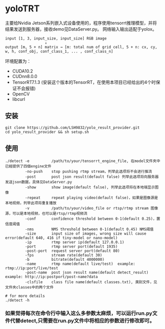 # yoloTRT

主要给Nvidia Jetson系列嵌入式设备使用的，程序使用tensorrt推理模型，并将结果发送到服务器，接收demo见DataServer.py。
网络输入输出适配于yolox。

```
input [1, 3, input_size, input_size] RGB image
                  ↓
output [m, 5 + n] matrix → [m: total num of grid cell, 5 + n: cx, cy, w, h, conf_obj, conf_class_1, ... , conf_class_n]
```

环境配置为：

- CUDA10.2
- CUDnn8.0.0
- TensorRT7.1.3 (安装这个版本的TensorRT，在使用本项目已经给出的4个时保证不会报错)
- OpenCV
- libcurl

## 安装
```
git clone https://github.com/LSH9832/yolo_result_provider.git
cd yolo_result_provider && sh setup.sh
```

## 使用
```
./detect -e          /path/to/your/tensorrt_engine_file, 在model文件夾中已經提供了四個engine文件
         -no-push    stop pushing rtmp stream，列举此选项将不会进行推流
         -post       post json result(default false) 列举此选项将向服务器发送json数据，具体见DataServer.py
         -show       show image(default false), 列举此选项将在本地端显示图像
         -repeat     repeat playing video(default false)，如果是图像源是本地视频，列举此项将重复播放
         -v          /path/to/your/video_file or rtsp/rtmp stream 图像源，可以是本地视频，也可以是rtsp/rtmp视频流
         -conf       confidence threshold between 0-1(default 0.25)，置信度阈值
         -nms        NMS threshold between 0-1(default 0.45) NMS阈值
         -size       input size of images, wrong size will cause error(default 640, 416 if tiny-model or nano-model)
         -ip         rtmp server ip(default 127.0.0.1)
         -port       rtmp server port(default 1935)
         -post-port  request server port(default 80)
         -fps        stream rate(default 30)
         -b          bitrate(default 4000000)
         -name       rtmp name(default live/test)  example: rtmp://ip:port/live/test
         -post-name  post json result name(default detect_result) example: http://ip:postport/post-name?data
         -clsfile    class file name(default classes.txt), 类别文件，见文件夾classes中的两个文件

# for more details
./detect -h
```
### 如果觉得每次在命令行中输入这么多参数太麻烦，可以运行run.py文件代替detect,只需要在run.py文件中将相应的参数进行修改即可。
